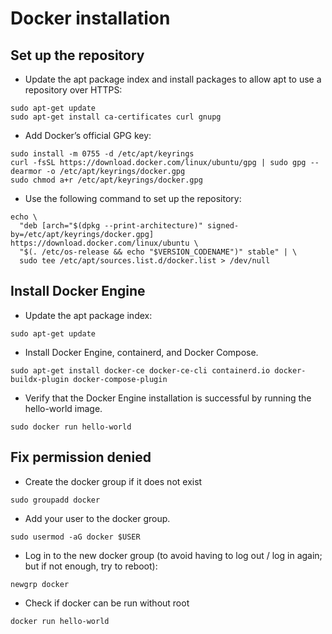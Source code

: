 # Docker installation

## Set up the repository

- Update the apt package index and install packages to allow apt to use a repository over HTTPS:

```shell
sudo apt-get update
sudo apt-get install ca-certificates curl gnupg
```

- Add Docker’s official GPG key:
  
```shell
sudo install -m 0755 -d /etc/apt/keyrings
curl -fsSL https://download.docker.com/linux/ubuntu/gpg | sudo gpg --dearmor -o /etc/apt/keyrings/docker.gpg
sudo chmod a+r /etc/apt/keyrings/docker.gpg
```

- Use the following command to set up the repository:

```shell
echo \
  "deb [arch="$(dpkg --print-architecture)" signed-by=/etc/apt/keyrings/docker.gpg] https://download.docker.com/linux/ubuntu \
  "$(. /etc/os-release && echo "$VERSION_CODENAME")" stable" | \
  sudo tee /etc/apt/sources.list.d/docker.list > /dev/null
```

## Install Docker Engine

- Update the apt package index:

```shell
sudo apt-get update
```

- Install Docker Engine, containerd, and Docker Compose.

```shell
sudo apt-get install docker-ce docker-ce-cli containerd.io docker-buildx-plugin docker-compose-plugin
```

- Verify that the Docker Engine installation is successful by running the hello-world image.

```shell
sudo docker run hello-world
```

## Fix permission denied

- Create the docker group if it does not exist
  
```shell
sudo groupadd docker
```

- Add your user to the docker group.

```shell
sudo usermod -aG docker $USER
```

- Log in to the new docker group (to avoid having to log out / log in again; but if not enough, try to reboot):

```shell
newgrp docker
```

- Check if docker can be run without root

```shell
docker run hello-world
```